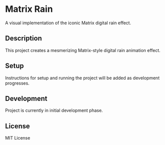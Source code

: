 # Matrix Rain

A visual implementation of the iconic Matrix digital rain effect.

## Description
This project creates a mesmerizing Matrix-style digital rain animation effect.

## Setup
Instructions for setup and running the project will be added as development progresses.

## Development
Project is currently in initial development phase.

## License
MIT License
